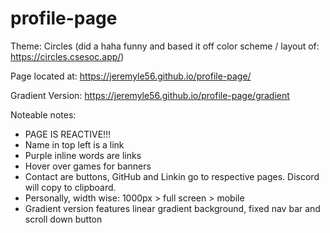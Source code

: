 # profile-page

Theme: Circles (did a haha funny and based it off color scheme / layout of: https://circles.csesoc.app/)

Page located at: https://jeremyle56.github.io/profile-page/

Gradient Version: https://jeremyle56.github.io/profile-page/gradient

Noteable notes: 
- PAGE IS REACTIVE!!!
- Name in top left is a link
- Purple inline words are links
- Hover over games for banners
- Contact are buttons, GitHub and Linkin go to respective pages. Discord will copy to clipboard.
- Personally, width wise: 1000px > full screen > mobile
- Gradient version features linear gradient background, fixed nav bar and scroll down button
